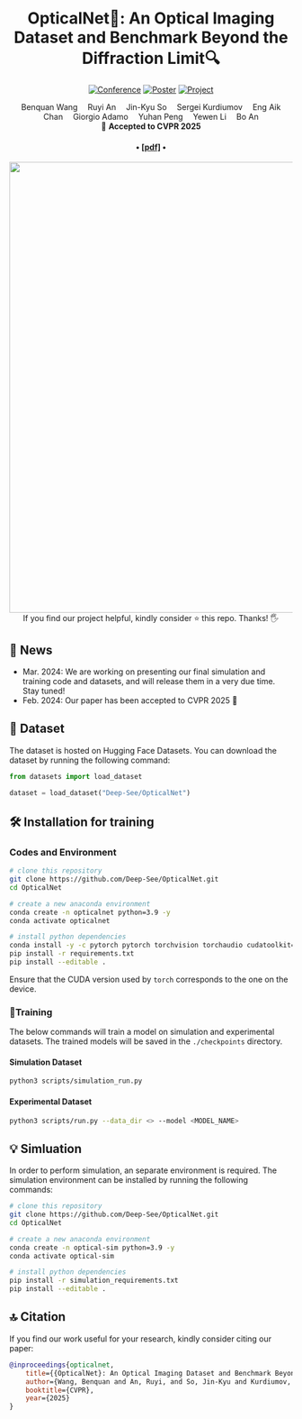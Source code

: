 <div align="center">

<h1>OpticalNet🔬: An Optical Imaging Dataset and Benchmark Beyond the Diffraction Limit🔍</h1>

[![Conference](https://img.shields.io/badge/CVPR-2025-blue)](https://cvpr.thecvf.com/)
[![Poster](https://img.shields.io/badge/Poster-34146-blue)](https://cvpr.thecvf.com/virtual/2025/poster/34146)
[![Project](https://img.shields.io/badge/Project-Page-blue)](https://Deep-See.github.io/OpticalNet)

<!-- [![PWC](https://img.shields.io/endpoint.svg?url=https://paperswithcode.com/badge/opticalnet-an-optical-imaging-dataset-and/semantic-segmentation-on-opticalnet)](https://paperswithcode.com/sota/semantic-segmentation-on-opticalnet?p=opticalnet-an-optical-imaging-dataset-and)
[![PWC](https://img.shields.io/endpoint.svg?url=https://paperswithcode.com/badge/opticalnet-an-optical-imaging-dataset-and/semantic-segmentation-on-opticalnet-1)](https://paperswithcode.com/sota/semantic-segmentation-on-opticalnet-1?p=opticalnet-an-optical-imaging-dataset-and)
[![PWC](https://img.shields.io/endpoint.svg?url=https://paperswithcode.com/badge/opticalnet-an-optical-imaging-dataset-and/semantic-segmentation-on-opticalnet-2)](https://paperswithcode.com/sota/semantic-segmentation-on-opticalnet-2?p=opticalnet-an-optical-imaging-dataset-and)
[![PWC](https://img.shields.io/endpoint.svg?url=https://paperswithcode.com/badge/opticalnet-an-optical-imaging-dataset-and/semantic-segmentation-on-opticalnet-3)](https://paperswithcode.com/sota/semantic-segmentation-on-opticalnet-3?p=opticalnet-an-optical-imaging-dataset-and)
[![PWC](https://img.shields.io/endpoint.svg?url=https://paperswithcode.com/badge/opticalnet-an-optical-imaging-dataset-and/semantic-segmentation-on-opticalnet-4)](https://paperswithcode.com/sota/semantic-segmentation-on-opticalnet-4?p=opticalnet-an-optical-imaging-dataset-and)
[![PWC](https://img.shields.io/endpoint.svg?url=https://paperswithcode.com/badge/opticalnet-an-optical-imaging-dataset-and/semantic-segmentation-on-opticalnet-5)](https://paperswithcode.com/sota/semantic-segmentation-on-opticalnet-5?p=opticalnet-an-optical-imaging-dataset-and) -->

<div>
    Benquan Wang&emsp;
    Ruyi An&emsp;
    Jin-Kyu So&emsp;
    Sergei Kurdiumov&emsp;
    Eng Aik Chan&emsp;
    Giorgio Adamo&emsp;
    Yuhan Peng&emsp;
    Yewen Li&emsp;
    Bo An
</div>

<div>
    🎈 <strong>Accepted to CVPR 2025</strong>
</div>

<div>
    <h4 align="center">
        • <a href="https://cvpr.thecvf.com/virtual/2025/poster/34146" target='_blank'>[pdf]</a> •
    </h4>
</div>

<img src="assets/poster.png" width="800px"/>

<div>
    If you find our project helpful, kindly consider ⭐ this repo. Thanks! 🖐️
</div>

</div>

## 📮 News
- Mar. 2024: We are working on presenting our final simulation and training code and datasets, and will release them in a very due time. Stay tuned!
- Feb. 2024: Our paper has been accepted to CVPR 2025 🎉

## 💽 Dataset

The dataset is hosted on Hugging Face Datasets. You can download the dataset by running the following command:

```python
from datasets import load_dataset

dataset = load_dataset("Deep-See/OpticalNet")
```

## 🛠️ Installation for training
### Codes and Environment
```bash
# clone this repository
git clone https://github.com/Deep-See/OpticalNet.git
cd OpticalNet

# create a new anaconda environment
conda create -n opticalnet python=3.9 -y
conda activate opticalnet

# install python dependencies
conda install -y -c pytorch pytorch torchvision torchaudio cudatoolkit=12.1
pip install -r requirements.txt
pip install --editable .
```

Ensure that the CUDA version used by `torch` corresponds to the one on the device.

### 🏃Training
The below commands will train a model on simulation and experimental datasets. The trained models will be saved in the `./checkpoints` directory.

#### Simulation Dataset
```bash
python3 scripts/simulation_run.py
```

#### Experimental Dataset
```bash
python3 scripts/run.py --data_dir <> --model <MODEL_NAME>
```

## 💡 Simluation
In order to perform simulation, an separate environment is required. The simulation environment can be installed by running the following commands:
```bash
# clone this repository
git clone https://github.com/Deep-See/OpticalNet.git
cd OpticalNet

# create a new anaconda environment
conda create -n optical-sim python=3.9 -y
conda activate optical-sim

# install python dependencies
pip install -r simulation_requirements.txt
pip install --editable .
```


## 🔝 Citation
If you find our work useful for your research, kindly consider citing our paper:
```bibtex
@inproceedings{opticalnet,
    title={{OpticalNet}: An Optical Imaging Dataset and Benchmark Beyond the Diffraction Limit},
    author={Wang, Benquan and An, Ruyi, and So, Jin-Kyu and Kurdiumov, Sergei and Chan, Eng Aik and Adamo, Giorgio and Peng, Yuhan and Li, Yewen and An, Bo},
    booktitle={CVPR},
    year={2025}
}
```

